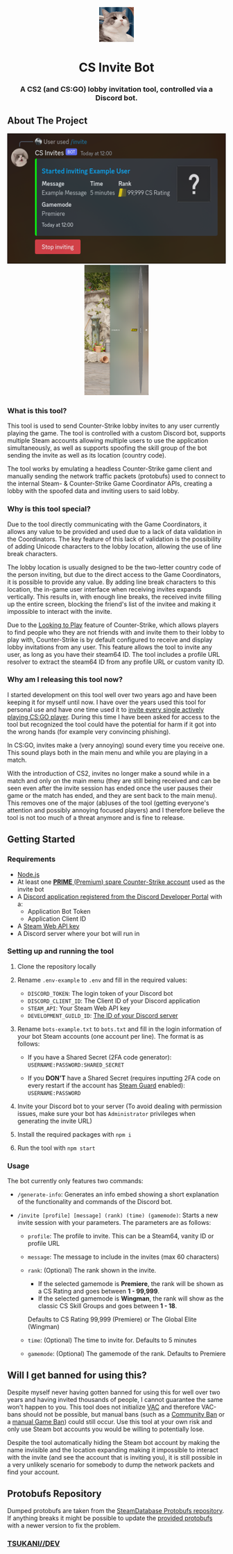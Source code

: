 <div align="center">
  <img src="img/readme/tudou.jpg" alt="Logo" width="80" height="80">
  <br />
  <h1>CS Invite Bot</h1>
  <h3>A CS2 (and CS:GO) lobby invitation tool, controlled via a Discord bot.</h3>
</div>

## About The Project

<div align="center">
  <img src="img/readme/discord.png" alt="Discord Bot Picture" title="Discord Bot" height="300">
  <img src="img/readme/in-game.png" alt="In-game Invite Picture" title="In-game Invite" height="300">
</div>

### What is this tool?

This tool is used to send Counter-Strike lobby invites to any user currently playing the game. The tool is controlled with a custom Discord bot, supports multiple Steam accounts allowing multiple users to use the application simultaneously, as well as supports spoofing the skill group of the bot sending the invite as well as its location (country code).

The tool works by emulating a headless Counter-Strike game client and manually sending the network traffic packets (protobufs) used to connect to the internal Steam- & Counter-Strike Game Coordinator APIs, creating a lobby with the spoofed data and inviting users to said lobby.

### Why is this tool special?

Due to the tool directly communicating with the Game Coordinators, it allows any value to be provided and used due to a lack of data validation in the Coordinators. The key feature of this lack of validation is the possibility of adding Unicode characters to the lobby location, allowing the use of line break characters.

The lobby location is usually designed to be the two-letter country code of the person inviting, but due to the direct access to the Game Coordinators, it is possible to provide any value. By adding line break characters to this location, the in-game user interface when receiving invites expands vertically. This results in, with enough line breaks, the received invite filling up the entire screen, blocking the friend's list of the invitee and making it impossible to interact with the invite.

Due to the [Looking to Play](https://counterstrike.fandom.com/wiki/Looking_to_Play) feature of Counter-Strike, which allows players to find people who they are not friends with and invite them to their lobby to play with, Counter-Strike is by default configured to receive and display lobby invitations from any user. This feature allows the tool to invite any user, as long as you have their steam64 ID. The tool includes a profile URL resolver to extract the steam64 ID from any profile URL or custom vanity ID.

### Why am I releasing this tool now?

I started development on this tool well over two years ago and have been keeping it for myself until now. I have over the years used this tool for personal use and have one time used it to [invite every single actively playing CS:GO player](https://exrode.com/counter-strike/csgo-players-get-invitations-from-random-people-en-masse-how-to-defend-yourself-against-it-and-why-is-it-happening). During this time I have been asked for access to the tool but recognized the tool could have the potential for harm if it got into the wrong hands (for example very convincing phishing).

In CS:GO, invites make a (very annoying) sound every time you receive one. This sound plays both in the main menu and while you are playing in a match.

With the introduction of CS2, invites no longer make a sound while in a match and only on the main menu (they are still being received and can be seen even after the invite session has ended once the user pauses their game or the match has ended, and they are sent back to the main menu). This removes one of the major (ab)uses of the tool (getting everyone's attention and possibly annoying focused players) and I therefore believe the tool is not too much of a threat anymore and is fine to release.

## Getting Started

### Requirements

-   [Node.js](https://nodejs.org/en)
-   At least one [**PRIME** (Premium) spare Counter-Strike account](https://store.steampowered.com/app/730/CounterStrike_2/) used as the invite bot
-   A [Discord application registered from the Discord Developer Portal](https://discord.com/developers/applications) with a:
    -   Application Bot Token
    -   Application Client ID
-   A [Steam Web API key](https://steamcommunity.com/dev)
-   A Discord server where your bot will run in

### Setting up and running the tool

1. Clone the repository locally

2. Rename `.env-example` to `.env` and fill in the required values:

    - `DISCORD_TOKEN`: The login token of your Discord bot
    - `DISCORD_CLIENT_ID`: The Client ID of your Discord application
    - `STEAM_API`: Your Steam Web API key
    - `DEVELOPMENT_GUILD_ID`: [The ID of your Discord server ](https://support.discord.com/hc/en-us/articles/206346498-Where-can-I-find-my-User-Server-Message-ID-)

3. Rename `bots-example.txt` to `bots.txt` and fill in the login information of your bot Steam accounts (one account per line). The format is as follows:

    - If you have a Shared Secret (2FA code generator):
      `USERNAME:PASSWORD:SHARED_SECRET`

    - If you **DON'T** have a Shared Secret (requires inputting 2FA code on every restart if the account has [Steam Guard](https://help.steampowered.com/en/faqs/view/06B0-26E6-2CF8-254C) enabled): `USERNAME:PASSWORD`

4. Invite your Discord bot to your server (To avoid dealing with permission issues, make sure your bot has `Administrator` privileges when generating the invite URL)

5. Install the required packages with `npm i`

6. Run the tool with `npm start`

### Usage

The bot currently only features two commands:

-   `/generate-info`: Generates an info embed showing a short explanation of the functionality and commands of the Discord bot.
-   `/invite [profile] [message] (rank) (time) (gamemode)`: Starts a new invite session with your parameters. The parameters are as follows:

    -   `profile`: The profile to invite. This can be a Steam64, vanity ID or profile URL
    -   `message`: The message to include in the invites (max 60 characters)
    -   `rank`: (Optional) The rank shown in the invite.

        -   If the selected gamemode is **Premiere**, the rank will be shown as a CS Rating and goes between **1 - 99,999**.
        -   If the selected gamemode is **Wingman**, the rank will show as the classic CS Skill Groups and goes between **1 - 18**.

        Defaults to CS Rating 99,999 (Premiere) or The Global Elite (Wingman)

    -   `time`: (Optional) The time to invite for. Defaults to 5 minutes
    -   `gamemode`: (Optional) The gamemode of the rank. Defaults to Premiere

## Will I get banned for using this?

Despite myself never having gotten banned for using this for well over two years and having invited thousands of people, I cannot guarantee the same won't happen to you. This tool does not initialize [VAC](https://help.steampowered.com/en/faqs/view/571A-97DA-70E9-FF74) and therefore VAC-bans should not be possible, but manual bans (such as a [Community Ban](https://help.steampowered.com/en/faqs/view/4F62-35F9-F395-5C23) or a [manual Game Ban](https://help.steampowered.com/en/faqs/view/4E54-0B96-D0A4-1557)) could still occur. Use this tool at your own risk and only use Steam bot accounts you would be willing to potentially lose.

Despite the tool automatically hiding the Steam bot account by making the name invisible and the location expanding making it impossible to interact with the invite (and see the account that is inviting you), it is still possible in a very unlikely scenario for somebody to dump the network packets and find your account.

## Protobufs Repository

Dumped protobufs are taken from the [SteamDatabase Protobufs repository](https://github.com/SteamDatabase/Protobufs). If anything breaks it might be possible to update the [provided protobufs](https://github.com/Tsukani/CS-Invite-Bot/tree/master/protobufs) with a newer version to fix the problem.

### **[TSUKANI//DEV](https://tsukani.dev)**
